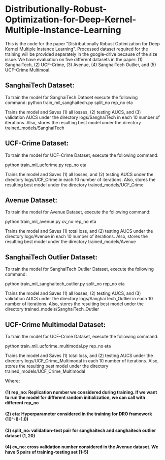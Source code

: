 # Distributionally-Robust-Optimization-for-Deep-Kernel-Multiple-Instance-Learning
This is the code for the paper "Distributionally Robust Optimization for Deep Kernel Multiple Instance Learning". 
Processed dataset required for the training will be provided separately in the google-drive because of the size issue.
We have evaluation on five different datasets in the paper: (1) SanghaiTech, (2) UCF-Crime, (3) Avenue, (4) SanghaiTech Outlier, and (5) UCF-Crime Multimoal.

## SanghaiTech Dataset:
To train the model for SanghaiTech Dataset execute the following command:
python train_mil_sanghaitech.py split_no rep_no eta

Trains the model and Saves (1) all losses, (2) testing AUCS,  and (3) validation  AUCS under the directory logs/SanghaiTech in each 10 number of iterations. Also, stores the resulting best model under the directory trained_models/SanghaiTech

## UCF-Crime Dataset:
To train the model for UCF-Crime Dataset, execute the following command:

python train_mil_ucfcrime.py rep_no eta

Trains the model and Saves (1) all losses, and (2) testing AUCS under the directory logs/UCF_Crime in each 10 number of iterations. Also, stores the resulting best model under the directory trained_models/UCF_Crime

## Avenue Dataset:
To train the model for Avenue Dataset, execute the following command:

python train_mil_avenue.py cv_no rep_no eta


Trains the model and Saves (1) total loss, and (2) testing AUCS under the directory logs/Avenue in each 10 number of iterations. Also, stores the resulting best model under the directory trained_models/Avenue


## SanghaiTech Outlier Dataset:
To train the model for SanghaiTech Outlier Dataset, execute the following command:

python train_mil_sanghaitech_outlier.py split_no rep_no eta

Trains the model and Saves (1) all losses, (2) testing AUCS,  and (3) validation  AUCS under the directory logs/SanghaiTech_Outlier in each 10 number of iterations. Also, stores the resulting best model under the directory trained_models/SanghaiTech_Outlier

## UCF-Crime Multimodal Dataset:
To train the model for UCF-Crime Dataset, execute the following command:

python train_mil_ucfcrime_multimodal.py rep_no eta

Trains the model and Saves (1) total loss, and (2) testing AUCS under the directory logs/UCF_Crime_Multimodal in each 10 number of iterations. Also, stores the resulting best model under the directory trained_models/UCF_Crime_Multimodal


Where; 
#### (1) rep_no: Replication number we considered during training. If we want to run the model for different random initialization, we can call with different rep_no
#### (2) eta: Hyperparameter considered in the training for DRO framework (10^-8-1.0)
#### (3) split_no: validation-test pair for sanghaitech and sanghaitech outlier dataset (1, 20)
####  (4) cv_no: cross validation number considered in the Avenue dataset. We have 5 pairs of training-testing set (1-5)

